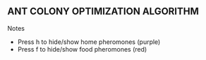 ## ANT COLONY OPTIMIZATION ALGORITHM

Notes
- Press h to hide/show home pheromones (purple)
- Press f to hide/show food pheromones (red)

